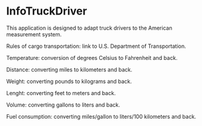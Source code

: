 # InfoTruckDriver
This application is designed to adapt truck drivers to the American measurement system.

Rules of cargo transportation: link to U.S. Department of Transportation.

Temperature: conversion of degrees Celsius to Fahrenheit and back.

Distance: converting miles to kilometers and back.

Weight: converting pounds to kilograms and back.

Lenght: converting feet to meters and back.

Volume: converting gallons to liters and back.

Fuel consumption: converting miles/gallon to liters/100 kilometers and back.
